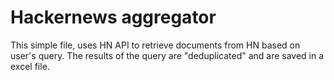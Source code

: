 # Hackernews aggregator
This simple file, uses HN API to retrieve documents from HN based on user's query. The results of the query are "deduplicated" and are saved in a excel file.
